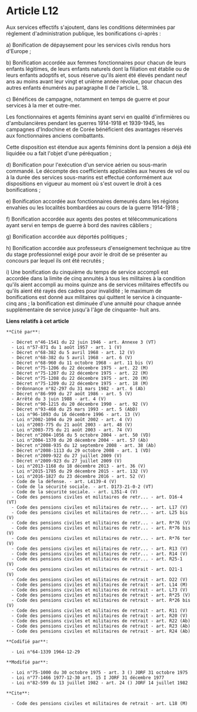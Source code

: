 # Article L12

Aux services effectifs s'ajoutent, dans les conditions déterminées par règlement d'administration publique, les bonifications
ci-après :

a) Bonification de dépaysement pour les services civils rendus hors d'Europe ;

b) Bonification accordée aux femmes fonctionnaires pour chacun de leurs enfants légitimes, de leurs enfants naturels dont la
filiation est établie ou de leurs enfants adoptifs et, sous réserve qu'ils aient été élevés pendant neuf ans au moins avant
leur vingt et unième année révolue, pour chacun des autres enfants énumérés au paragraphe II de l'article L. 18.

c) Bénéfices de campagne, notamment en temps de guerre et pour services à la mer et outre-mer.

Les fonctionnaires et agents féminins ayant servi en qualité d'infirmières ou d'ambulancières pendant les guerres 1914-1918
et 1939-1945, les campagnes d'Indochine et de Corée bénéficient des avantages réservés aux fonctionnaires anciens
combattants.

Cette disposition est étendue aux agents féminins dont la pension a déjà été liquidée ou a fait l'objet d'une péréquation ;

d) Bonification pour l'exécution d'un service aérien ou sous-marin commandé. Le décompte des coefficients applicables aux
heures de vol ou à la durée des services sous-marins est effectué conformément aux dispositions en vigueur au moment où s'est
ouvert le droit à ces bonifications ;

e) Bonification accordée aux fonctionnaires demeurés dans les régions envahies ou les localités bombardées au cours de la
guerre 1914-1918 ;

f) Bonification accordée aux agents des postes et télécommunications ayant servi en temps de guerre à bord des navires
câbliers ;

g) Bonification accordée aux déportés politiques ;

h) Bonification accordée aux professeurs d'enseignement technique au titre du stage professionnel exigé pour avoir le droit
de se présenter au concours par lequel ils ont été recrutés ;

i) Une bonification du cinquième du temps de service accompli est accordée dans la limite de cinq annuités à tous les
militaires à la condition qu'ils aient accompli au moins quinze ans de services militaires effectifs ou qu'ils aient été
rayés des cadres pour invalidité ; le maximum de bonifications est donné aux militaires qui quittent le service à cinquante-
cinq ans ; la bonification est diminuée d'une annuité pour chaque année supplémentaire de service jusqu'à l'âge de cinquante-
huit ans.

**Liens relatifs à cet article**

	**Cité par**:

	  - Décret n°46-1541 du 22 juin 1946 - art. Annexe 3 (VT)
	  - Loi n°57-871 du 1 août 1957 - art. 1 (V)
	  - Décret n°68-382 du 5 avril 1968 - art. 12 (V)
	  - Décret n°68-382 du 5 avril 1968 - art. 6 (V)
	  - Décret n°68-960 du 11 octobre 1968 - art. 11 bis (V)
	  - Décret n°75-1206 du 22 décembre 1975 - art. 22 (M)
	  - Décret n°75-1207 du 22 décembre 1975 - art. 22 (M)
	  - Décret n°75-1208 du 22 décembre 1975 - art. 20 (M)
	  - Décret n°75-1209 du 22 décembre 1975 - art. 18 (M)
	  - Ordonnance n°82-297 du 31 mars 1982 - art. 6 (Ab)
	  - Décret n°86-999 du 27 août 1986 - art. 5 (V)
	  - Arrêté du 3 juin 1988 - art. 4 (V)
	  - Décret n°90-1215 du 20 décembre 1990 - art. 92 (V)
	  - Décret n°93-468 du 25 mars 1993 - art. 5 (AbD)
	  - Loi n°96-1093 du 16 décembre 1996 - art. 13 (V)
	  - Loi n°2002-1094 du 29 août 2002 - art. 4 (V)
	  - Loi n°2003-775 du 21 août 2003 - art. 48 (V)
	  - Loi n°2003-775 du 21 août 2003 - art. 74 (V)
	  - Décret n°2004-1056 du 5 octobre 2004 - art. 50 (VD)
	  - Loi n°2004-1370 du 20 décembre 2004 - art. 57 (Ab)
	  - Décret n°2008-935 du 12 septembre 2008 - art. 38 (Ab)
	  - Décret n°2008-1113 du 29 octobre 2008 - art. 1 (VD)
	  - Décret n°2009-922 du 27 juillet 2009 (V)
	  - Décret n°2009-923 du 27 juillet 2009 (V)
	  - Loi n°2013-1168 du 18 décembre 2013 - art. 36 (V)
	  - Loi n°2015-1785 du 29 décembre 2015 - art. 132 (V)
	  - Loi n°2016-1827 du 23 décembre 2016 - art. 52 (V)
	  - Code de la défense. - art. L4139-4 (V)
	  - Code de la sécurité sociale. - art. D173-21-0-2 (VT)
	  - Code de la sécurité sociale. - art. L351-4 (V)
	  - Code des pensions civiles et militaires de retr... - art. D16-4 (VT)
	  - Code des pensions civiles et militaires de retr... - art. L17 (V)
	  - Code des pensions civiles et militaires de retr... - art. L25 bis (V)
	  - Code des pensions civiles et militaires de retr... - art. R*76 (V)
	  - Code des pensions civiles et militaires de retr... - art. R*76 bis (V)
	  - Code des pensions civiles et militaires de retr... - art. R*76 ter (V)
	  - Code des pensions civiles et militaires de retr... - art. R13 (V)
	  - Code des pensions civiles et militaires de retr... - art. R14 (V)
	  - Code des pensions civiles et militaires de retr... - art. R25-1 (V)
	  - Code des pensions civiles et militaires de retrait - art. D21-1 (V)
	  - Code des pensions civiles et militaires de retrait - art. D22 (V)
	  - Code des pensions civiles et militaires de retrait - art. L14 (M)
	  - Code des pensions civiles et militaires de retrait - art. L73 (V)
	  - Code des pensions civiles et militaires de retrait - art. R*25 (V)
	  - Code des pensions civiles et militaires de retrait - art. R*26 bis (V)
	  - Code des pensions civiles et militaires de retrait - art. R11 (V)
	  - Code des pensions civiles et militaires de retrait - art. R20 (V)
	  - Code des pensions civiles et militaires de retrait - art. R22 (Ab)
	  - Code des pensions civiles et militaires de retrait - art. R23 (Ab)
	  - Code des pensions civiles et militaires de retrait - art. R24 (Ab)

	**Codifié par**:

	  - Loi n°64-1339 1964-12-29

	**Modifié par**:

	  - Loi n°75-1000 du 30 octobre 1975 - art. 3 () JORF 31 octobre 1975
	  - Loi n°77-1466 1977-12-30 art. 15 I JORF 31 décembre 1977
	  - Loi n°82-599 du 13 juillet 1982 - art. 24 () JORF 14 juillet 1982

	**Cite**:

	  - Code des pensions civiles et militaires de retrait - art. L18 (M)
